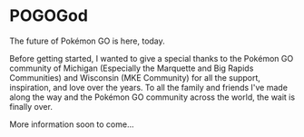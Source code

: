 # POGOGod
The future of Pokémon GO  is here, today.

Before getting started, I wanted to give a special thanks to the Pokémon GO community of Michigan (Especially the Marquette and Big Rapids Communities) and Wisconsin (MKE Community) for all the support, inspiration, and love over the years. To all the family and friends I've made along the way and the Pokémon GO community across the world, the wait is finally over.

More information soon to come...
